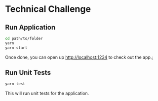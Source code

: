 # Technical Challenge

## Run Application

```bash
cd path/to/folder
yarn
yarn start
```

Once done, you can open up [http://localhost:1234](http://localhost:1234) to check out the app.;

## Run Unit Tests

```bash
yarn test
```

This will run unit tests for the application.
